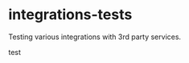 # integrations-tests

Testing various integrations with 3rd party services.

 
 
 
 
 
 
 
 
 
 
 
 
 
 
 
test
